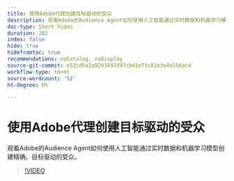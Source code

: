 ```yaml
---
title: 使用Adobe代理创建目标驱动的受众
description: 观看Adobe的Audience Agent如何使用人工智能通过实时数据和机器学习模型创建精确、目标驱动的受众。
doc-type: Short Video
duration: 282
index: false
hide: true
hidefromtoc: true
recommendations: noCatalog, noDisplay
source-git-commit: e52cdba2a9203497d97cbd1e75c81e3e4e556ac4
workflow-type: tm+mt
source-wordcount: '52'
ht-degree: 0%

---
```



# 使用Adobe代理创建目标驱动的受众

观看Adobe的Audience Agent如何使用人工智能通过实时数据和机器学习模型创建精确、目标驱动的受众。

<!-- 62_S653_3442539_281_goaldriven-audience-creation-with-adobe-agents -->
>[!VIDEO](https://video.tv.adobe.com/v/3460307/?learn=on&enablevpops=true&captions=chi_hans)
